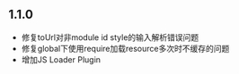 1.1.0
-------

+ 修复toUrl对非module id style的输入解析错误问题
+ 修复global下使用require加载resource多次时不缓存的问题
+ 增加JS Loader Plugin